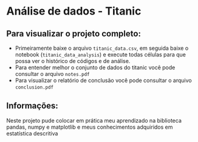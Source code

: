 # Análise de dados - Titanic
## Para visualizar o projeto completo:
- Primeiramente baixe o arquivo ```titanic_data.csv```, em seguida baixe o notebook (```titanic_data_analysis```) e execute todas células para que possa ver o histórico de códigos e de análise.<br>
- Para entender melhor o conjunto de dados do titanic você pode consultar o arquivo ```notes.pdf``` <br>
- Para visualizar o relatório de conclusão você pode consultar o arquivo ```conclusion.pdf```

## Informações:
Neste projeto pude colocar em prática meu aprendizado na biblioteca pandas, numpy e matplotlib e meus conhecimentos adquiridos em estatística descritiva
